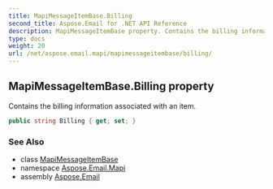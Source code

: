 ```yaml
---
title: MapiMessageItemBase.Billing
second_title: Aspose.Email for .NET API Reference
description: MapiMessageItemBase property. Contains the billing information associated with an item
type: docs
weight: 20
url: /net/aspose.email.mapi/mapimessageitembase/billing/
---
```

## MapiMessageItemBase.Billing property

Contains the billing information associated with an item.

```csharp
public string Billing { get; set; }
```

### See Also

* class [MapiMessageItemBase](../)
* namespace [Aspose.Email.Mapi](../../mapimessageitembase/)
* assembly [Aspose.Email](../../../)


